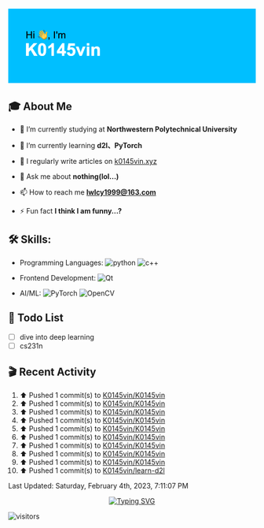 ![](https://github.com/K0145vin/K0145vin/blob/main/header.png)

## :mortar_board: About Me

- 🔭 I’m currently studying at **Northwestern Polytechnical University**

- 🌱 I’m currently learning **d2l、PyTorch**

- 📝 I regularly write articles on [k0145vin.xyz](k0145vin.xyz)

- 💬 Ask me about **nothing(lol...)**

- 📫 How to reach me **lwlcy1999@163.com**

- ⚡ Fun fact **I think I am funny...?**

<h2 align="left"> 🛠 Skills:</h3>

- Programming Languages: ![python](https://img.shields.io/badge/-Python-333333?style=flat&logo=python&logoColor=3776AB) ![c++](https://img.shields.io/badge/-C++-333333?style=flat&logo=cplusplus&logoColor=00599C)
 
- Frontend Development: ![Qt](https://img.shields.io/badge/-Qt-333333?style=flat&logo=qt&logoColor=41CD52)

- AI/ML: ![PyTorch](https://img.shields.io/badge/-PyTorch-333333?style=flat&logo=pytorch&logoColor=EE4C2C) ![OpenCV](https://img.shields.io/badge/-OpenCV-333333?style=flat&logo=opencv&logoColor=5C3EE8)

## :calendar: Todo List

- [ ] dive into deep learning
- [ ] cs231n

## :clapper: Recent Activity

<!--RECENT_ACTIVITY:start-->
1. ⬆️ Pushed 1 commit(s) to [K0145vin/K0145vin](https://github.com/K0145vin/K0145vin)
2. ⬆️ Pushed 1 commit(s) to [K0145vin/K0145vin](https://github.com/K0145vin/K0145vin)
3. ⬆️ Pushed 1 commit(s) to [K0145vin/K0145vin](https://github.com/K0145vin/K0145vin)
4. ⬆️ Pushed 1 commit(s) to [K0145vin/K0145vin](https://github.com/K0145vin/K0145vin)
5. ⬆️ Pushed 1 commit(s) to [K0145vin/K0145vin](https://github.com/K0145vin/K0145vin)
6. ⬆️ Pushed 1 commit(s) to [K0145vin/K0145vin](https://github.com/K0145vin/K0145vin)
7. ⬆️ Pushed 1 commit(s) to [K0145vin/K0145vin](https://github.com/K0145vin/K0145vin)
8. ⬆️ Pushed 1 commit(s) to [K0145vin/K0145vin](https://github.com/K0145vin/K0145vin)
9. ⬆️ Pushed 1 commit(s) to [K0145vin/K0145vin](https://github.com/K0145vin/K0145vin)
10. ⬆️ Pushed 1 commit(s) to [K0145vin/learn-d2l](https://github.com/K0145vin/learn-d2l)
<!--RECENT_ACTIVITY:end-->

<!--RECENT_ACTIVITY:last_update-->
Last Updated: Saturday, February 4th, 2023, 7:11:07 PM
<!--RECENT_ACTIVITY:last_update_end-->

<div align="center"><a href="https://git.io/typing-svg"><img src="https://readme-typing-svg.demolab.com?font=Courier+Prime&pause=1000&center=true&vCenter=true&width=270&lines=Think+twice%2C+code+once" alt="Typing SVG" /></a></div>

![visitors](https://visitor-badge.glitch.me/badge?page_id=K0145vin.K0145vin&left_color=black&right_color=blue)


<!--
**K0145vin/K0145vin** is a ✨ _special_ ✨ repository because its `README.md` (this file) appears on your GitHub profile.

Here are some ideas to get you started:

- 🔭 I’m currently working on ...
- 🌱 I’m currently learning ...
- 👯 I’m looking to collaborate on ...
- 🤔 I’m looking for help with ...
- 💬 Ask me about ...
- 📫 How to reach me: ...
- 😄 Pronouns: ...
- ⚡ Fun fact: ...
-->


